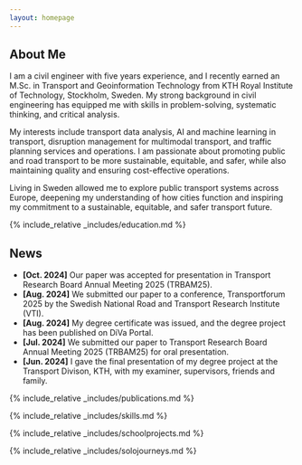 ```yaml
---
layout: homepage
---
```


## About Me

I am a civil engineer with five years experience, and I recently earned an M.Sc. in Transport and Geoinformation Technology from KTH Royal Institute of Technology, Stockholm, Sweden. 
My strong background in civil engineering has equipped me with skills in problem-solving, systematic thinking, and critical analysis.

My interests include transport data analysis, AI and machine learning in transport, disruption management for multimodal transport, and traffic planning services and operations. I am passionate about promoting public and road transport to be more sustainable, equitable, and safer, while also maintaining quality and ensuring cost-effective operations.

Living in Sweden allowed me to explore public transport systems across Europe, deepening my understanding of how cities function and inspiring my commitment to a sustainable, equitable, and safer transport future.        

{% include_relative _includes/education.md %}

## News

- **[Oct. 2024]** Our paper was accepted for presentation in Transport Research Board Annual Meeting 2025 (TRBAM25).
- **[Aug. 2024]** We submitted our paper to a conference, Transportforum 2025 by the Swedish National Road and Transport Research Institute (VTI).
- **[Aug. 2024]** My degree certificate was issued, and the degree project has been published on DiVa Portal.
- **[Jul. 2024]** We submitted our paper to Transport Research Board Annual Meeting 2025 (TRBAM25) for oral presentation.
- **[Jun. 2024]** I gave the final presentation of my degree project at the Transport Divison, KTH, with my examiner, supervisors, friends and family.

{% include_relative _includes/publications.md %}

{% include_relative _includes/skills.md %}

{% include_relative _includes/schoolprojects.md %}

{% include_relative _includes/solojourneys.md %}
